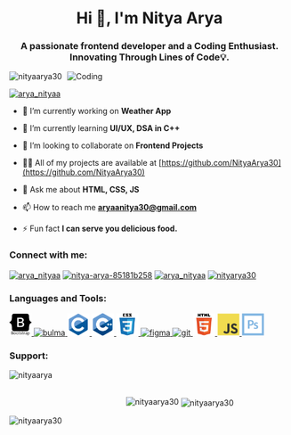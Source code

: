 <h1 align="center">Hi 👋, I'm Nitya Arya</h1>
<h3 align="center">A passionate frontend developer and a Coding Enthusiast. Innovating Through Lines of Code💡.</h3>
<img align="right" alt="Coding" width="400" src="https://media.tenor.com/rePDfDWO3XoAAAAd/hacking.gif">

<p align="left"> <img src="https://komarev.com/ghpvc/?username=nityaarya30&label=Profile%20views&color=0e75b6&style=flat" alt="nityaarya30" /> </p>

<p align="left"> <a href="https://twitter.com/arya_nityaa" target="blank"><img src="https://img.shields.io/twitter/follow/arya_nityaa?logo=twitter&style=for-the-badge" alt="arya_nityaa" /></a> </p>

- 🔭 I’m currently working on **Weather App**

- 🌱 I’m currently learning **UI/UX, DSA in C++**

- 👯 I’m looking to collaborate on **Frontend Projects**

- 👨‍💻 All of my projects are available at [https://github.com/NityaArya30](https://github.com/NityaArya30)

- 💬 Ask me about **HTML, CSS, JS**

- 📫 How to reach me **aryaanitya30@gmail.com**

- ⚡ Fun fact **I can serve you delicious food.**

<h3 align="left">Connect with me:</h3>
<p align="left">
<a href="https://twitter.com/arya_nityaa" target="blank"><img align="center" src="https://raw.githubusercontent.com/rahuldkjain/github-profile-readme-generator/master/src/images/icons/Social/twitter.svg" alt="arya_nityaa" height="30" width="40" /></a>
<a href="https://linkedin.com/in/nitya-arya-85181b258" target="blank"><img align="center" src="https://raw.githubusercontent.com/rahuldkjain/github-profile-readme-generator/master/src/images/icons/Social/linked-in-alt.svg" alt="nitya-arya-85181b258" height="30" width="40" /></a>
<a href="https://instagram.com/arya_nityaa" target="blank"><img align="center" src="https://raw.githubusercontent.com/rahuldkjain/github-profile-readme-generator/master/src/images/icons/Social/instagram.svg" alt="arya_nityaa" height="30" width="40" /></a>
<a href="https://www.leetcode.com/nityarya30" target="blank"><img align="center" src="https://raw.githubusercontent.com/rahuldkjain/github-profile-readme-generator/master/src/images/icons/Social/leet-code.svg" alt="nityarya30" height="30" width="40" /></a>
</p>

<h3 align="left">Languages and Tools:</h3>
<p align="left"> <a href="https://getbootstrap.com" target="_blank" rel="noreferrer"> <img src="https://raw.githubusercontent.com/devicons/devicon/master/icons/bootstrap/bootstrap-plain-wordmark.svg" alt="bootstrap" width="40" height="40"/> </a> <a href="https://bulma.io/" target="_blank" rel="noreferrer"> <img src="https://raw.githubusercontent.com/gilbarbara/logos/804dc257b59e144eaca5bc6ffd16949752c6f789/logos/bulma.svg" alt="bulma" width="40" height="40"/> </a> <a href="https://www.cprogramming.com/" target="_blank" rel="noreferrer"> <img src="https://raw.githubusercontent.com/devicons/devicon/master/icons/c/c-original.svg" alt="c" width="40" height="40"/> </a> <a href="https://www.w3schools.com/cpp/" target="_blank" rel="noreferrer"> <img src="https://raw.githubusercontent.com/devicons/devicon/master/icons/cplusplus/cplusplus-original.svg" alt="cplusplus" width="40" height="40"/> </a> <a href="https://www.w3schools.com/css/" target="_blank" rel="noreferrer"> <img src="https://raw.githubusercontent.com/devicons/devicon/master/icons/css3/css3-original-wordmark.svg" alt="css3" width="40" height="40"/> </a> <a href="https://www.figma.com/" target="_blank" rel="noreferrer"> <img src="https://www.vectorlogo.zone/logos/figma/figma-icon.svg" alt="figma" width="40" height="40"/> </a> <a href="https://git-scm.com/" target="_blank" rel="noreferrer"> <img src="https://www.vectorlogo.zone/logos/git-scm/git-scm-icon.svg" alt="git" width="40" height="40"/> </a> <a href="https://www.w3.org/html/" target="_blank" rel="noreferrer"> <img src="https://raw.githubusercontent.com/devicons/devicon/master/icons/html5/html5-original-wordmark.svg" alt="html5" width="40" height="40"/> </a> <a href="https://developer.mozilla.org/en-US/docs/Web/JavaScript" target="_blank" rel="noreferrer"> <img src="https://raw.githubusercontent.com/devicons/devicon/master/icons/javascript/javascript-original.svg" alt="javascript" width="40" height="40"/> </a> <a href="https://www.photoshop.com/en" target="_blank" rel="noreferrer"> <img src="https://raw.githubusercontent.com/devicons/devicon/master/icons/photoshop/photoshop-line.svg" alt="photoshop" width="40" height="40"/> </a> </p>

<h3 align="left">Support:</h3>
<p><a href="https://www.buymeacoffee.com/nityaarya"> <img align="left" src="https://cdn.buymeacoffee.com/buttons/v2/default-yellow.png" height="50" width="210" alt="nityaarya" /></a></p><br><br>

<p><img align="left" src="https://github-readme-stats.vercel.app/api/top-langs?username=nityaarya30&show_icons=true&locale=en&layout=compact" alt="nityaarya30" /></p>

<p>&nbsp;<img align="center" src="https://github-readme-stats.vercel.app/api?username=nityaarya30&show_icons=true&locale=en" alt="nityaarya30" /></p>

<p><img align="center" src="https://github-readme-streak-stats.herokuapp.com/?user=nityaarya30&" alt="nityaarya30" /></p>
